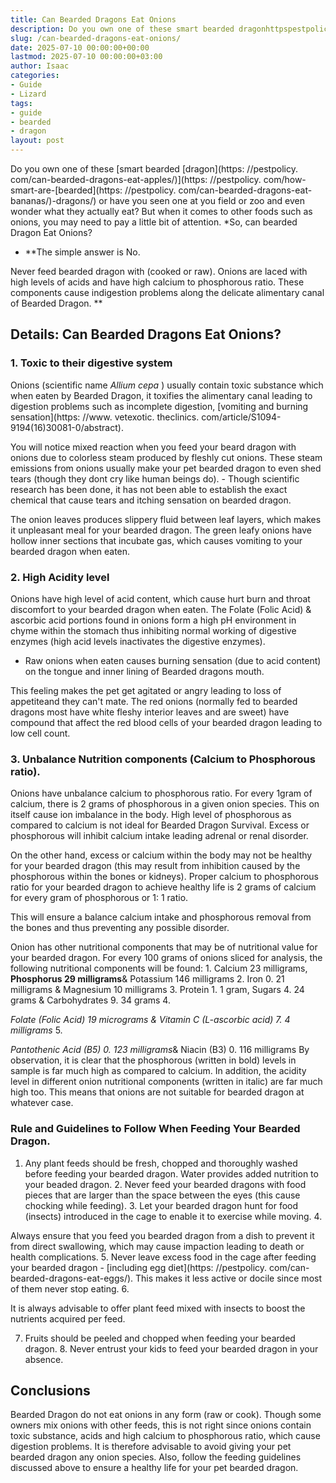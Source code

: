 ```yaml
---
title: Can Bearded Dragons Eat Onions
description: Do you own one of these smart bearded dragonhttpspestpolicy.comhow-smart-are-bearded-dragons or have you seen one at you field or zoo and even wonder what...
slug: /can-bearded-dragons-eat-onions/
date: 2025-07-10 00:00:00+00:00
lastmod: 2025-07-10 00:00:00+03:00
author: Isaac
categories:
- Guide
- Lizard
tags:
- guide
- bearded
- dragon
layout: post
---
```


Do you own one of these [smart bearded [dragon](https: //pestpolicy. com/can-bearded-dragons-eat-apples/)](https: //pestpolicy. com/how-smart-are-[bearded](https: //pestpolicy. com/can-bearded-dragons-eat-bananas/)-dragons/) or have you seen one at you field or zoo and even wonder what they actually eat? But when it comes to other foods such as onions, you may need to pay a little bit of attention. *So, can bearded Dragon Eat Onions?

* **The simple answer is No.

Never feed bearded dragon with (cooked or raw). Onions are laced with high levels of acids and have high calcium to phosphorous ratio. These components cause indigestion problems along the delicate alimentary canal of Bearded Dragon. **

##  Details: Can Bearded Dragons Eat Onions?

###  1. Toxic to their digestive system

Onions (scientific name *Allium cepa* ) usually contain toxic substance which when eaten by Bearded Dragon, it toxifies the alimentary canal leading to digestion problems such as incomplete digestion, [vomiting and burning sensation](https: //www. vetexotic. theclinics. com/article/S1094-9194(16)30081-0/abstract).

You will notice mixed reaction when you feed your beard dragon with onions due to colorless steam produced by fleshly cut onions. These steam emissions from onions usually make your pet bearded dragon to even shed tears (though they dont cry like human beings do). - Though scientific research has been done, it has not been able to establish the exact chemical that cause tears and itching sensation on bearded dragon.

The onion leaves produces slippery fluid between leaf layers, which makes it unpleasant meal for your bearded dragon. The green leafy onions have hollow inner sections that incubate gas, which causes vomiting to your bearded dragon when eaten.

###  2. High Acidity level

Onions have high level of acid content, which cause hurt burn and throat discomfort to your bearded dragon when eaten. The Folate (Folic Acid) & ascorbic acid portions found in onions form a high pH environment in chyme within the stomach thus inhibiting normal working of digestive enzymes (high acid levels inactivates the digestive enzymes).

- Raw onions when eaten causes burning sensation (due to acid content) on the tongue and inner lining of Bearded dragons mouth.

This feeling makes the pet get agitated or angry leading to loss of appetiteand they can't mate. The red onions (normally fed to bearded dragons most have white fleshy interior leaves and are sweet) have compound that affect the red blood cells of your bearded dragon leading to low cell count.

###  3. Unbalance Nutrition components (Calcium to Phosphorous ratio).

Onions have unbalance calcium to phosphorous ratio. For every 1gram of calcium, there is 2 grams of phosphorous in a given onion species. This on itself cause ion imbalance in the body. High level of phosphorous as compared to calcium is not ideal for Bearded Dragon Survival. Excess or phosphorous will inhibit calcium intake leading adrenal or renal disorder.

On the other hand, excess or calcium within the body may not be healthy for your bearded dragon (this may result from inhibition caused by the phosphorous within the bones or kidneys). Proper calcium to phosphorous ratio for your bearded dragon to achieve healthy life is 2 grams of calcium for every gram of phosphorous or 1: 1 ratio.

This will ensure a balance calcium intake and phosphorous removal from the bones and thus preventing any possible disorder.

Onion has other nutritional components that may be of nutritional value for your bearded dragon. For every 100 grams of onions sliced for analysis, the following nutritional components will be found: 1. Calcium 23 milligrams, **Phosphorus 29 milligrams**& Potassium 146 milligrams 2. Iron 0. 21 milligrams & Magnesium 10 milligrams 3. Protein 1. 1 gram, Sugars 4. 24 grams & Carbohydrates 9. 34 grams 4.

*Folate (Folic Acid) 19 micrograms & Vitamin C (L-ascorbic acid) 7. 4 milligrams* 5.

*Pantothenic Acid (B5) 0. 123 milligrams*& Niacin (B3) 0. 116 milligrams By observation, it is clear that the phosphorous (written in bold) levels in sample is far much high as compared to calcium. In addition, the acidity level in different onion nutritional components (written in italic) are far much high too. This means that onions are not suitable for bearded dragon at whatever case.

###  Rule and Guidelines to Follow When Feeding Your Bearded Dragon.

1. Any plant feeds should be fresh, chopped and thoroughly washed before feeding your bearded dragon. Water provides added nutrition to your beaded dragon. 2. Never feed your bearded dragons with food pieces that are larger than the space between the eyes (this cause chocking while feeding). 3. Let your bearded dragon hunt for food (insects) introduced in the cage to enable it to exercise while moving. 4.

Always ensure that you feed you bearded dragon from a dish to prevent it from direct swallowing, which may cause impaction leading to death or health complications. 5. Never leave excess food in the cage after feeding your bearded dragon - [including egg diet](https: //pestpolicy. com/can-bearded-dragons-eat-eggs/). This makes it less active or docile since most of them never stop eating. 6.

It is always advisable to offer plant feed mixed with insects to boost the nutrients acquired per feed.

7. Fruits should be peeled and chopped when feeding your bearded dragon. 8. Never entrust your kids to feed your bearded dragon in your absence.

##  Conclusions

Bearded Dragon do not eat onions in any form (raw or cook). Though some owners mix onions with other feeds, this is not right since onions contain toxic substance, acids and high calcium to phosphorous ratio, which cause digestion problems. It is therefore advisable to avoid giving your pet bearded dragon any onion species. Also, follow the feeding guidelines discussed above to ensure a healthy life for your pet bearded dragon.
